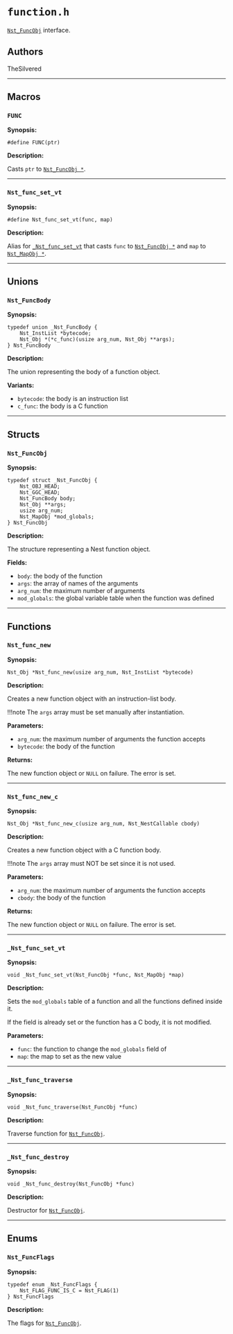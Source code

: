 # `function.h`

[`Nst_FuncObj`](c_api-function.md#nst_funcobj) interface.

## Authors

TheSilvered

---

## Macros

### `FUNC`

**Synopsis:**

```better-c
#define FUNC(ptr)
```

**Description:**

Casts `ptr` to [`Nst_FuncObj *`](c_api-function.md#nst_funcobj).

---

### `Nst_func_set_vt`

**Synopsis:**

```better-c
#define Nst_func_set_vt(func, map)
```

**Description:**

Alias for [`_Nst_func_set_vt`](c_api-function.md#_nst_func_set_vt) that casts
`func` to [`Nst_FuncObj *`](c_api-function.md#nst_funcobj) and `map` to
[`Nst_MapObj *`](c_api-map.md#nst_mapobj).

---

## Unions

### `Nst_FuncBody`

**Synopsis:**

```better-c
typedef union _Nst_FuncBody {
    Nst_InstList *bytecode;
    Nst_Obj *(*c_func)(usize arg_num, Nst_Obj **args);
} Nst_FuncBody
```

**Description:**

The union representing the body of a function object.

**Variants:**

- `bytecode`: the body is an instruction list
- `c_func`: the body is a C function

---

## Structs

### `Nst_FuncObj`

**Synopsis:**

```better-c
typedef struct _Nst_FuncObj {
    Nst_OBJ_HEAD;
    Nst_GGC_HEAD;
    Nst_FuncBody body;
    Nst_Obj **args;
    usize arg_num;
    Nst_MapObj *mod_globals;
} Nst_FuncObj
```

**Description:**

The structure representing a Nest function object.

**Fields:**

- `body`: the body of the function
- `args`: the array of names of the arguments
- `arg_num`: the maximum number of arguments
- `mod_globals`: the global variable table when the function was defined

---

## Functions

### `Nst_func_new`

**Synopsis:**

```better-c
Nst_Obj *Nst_func_new(usize arg_num, Nst_InstList *bytecode)
```

**Description:**

Creates a new function object with an instruction-list body.

!!!note
    The `args` array must be set manually after instantiation.

**Parameters:**

- `arg_num`: the maximum number of arguments the function accepts
- `bytecode`: the body of the function

**Returns:**

The new function object or `NULL` on failure. The error is set.

---

### `Nst_func_new_c`

**Synopsis:**

```better-c
Nst_Obj *Nst_func_new_c(usize arg_num, Nst_NestCallable cbody)
```

**Description:**

Creates a new function object with a C function body.

!!!note
    The `args` array must NOT be set since it is not used.

**Parameters:**

- `arg_num`: the maximum number of arguments the function accepts
- `cbody`: the body of the function

**Returns:**

The new function object or `NULL` on failure. The error is set.

---

### `_Nst_func_set_vt`

**Synopsis:**

```better-c
void _Nst_func_set_vt(Nst_FuncObj *func, Nst_MapObj *map)
```

**Description:**

Sets the `mod_globals` table of a function and all the functions defined inside
it.

If the field is already set or the function has a C body, it is not modified.

**Parameters:**

- `func`: the function to change the `mod_globals` field of
- `map`: the map to set as the new value

---

### `_Nst_func_traverse`

**Synopsis:**

```better-c
void _Nst_func_traverse(Nst_FuncObj *func)
```

**Description:**

Traverse function for [`Nst_FuncObj`](c_api-function.md#nst_funcobj).

---

### `_Nst_func_destroy`

**Synopsis:**

```better-c
void _Nst_func_destroy(Nst_FuncObj *func)
```

**Description:**

Destructor for [`Nst_FuncObj`](c_api-function.md#nst_funcobj).

---

## Enums

### `Nst_FuncFlags`

**Synopsis:**

```better-c
typedef enum _Nst_FuncFlags {
    Nst_FLAG_FUNC_IS_C = Nst_FLAG(1)
} Nst_FuncFlags
```

**Description:**

The flags for [`Nst_FuncObj`](c_api-function.md#nst_funcobj).
